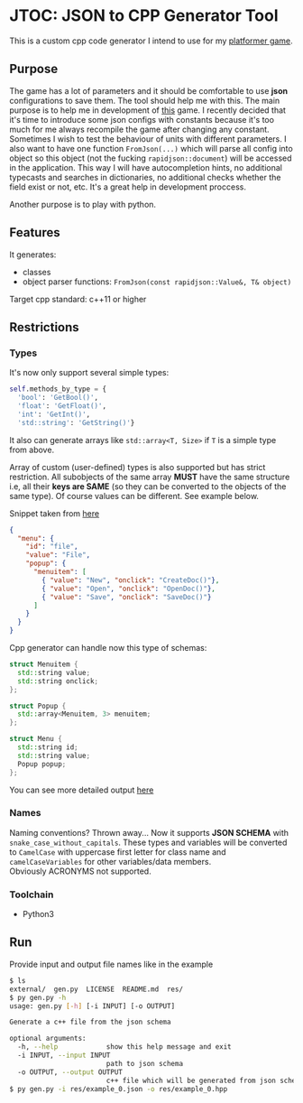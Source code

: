 # JTOC: JSON to CPP Generator Tool

This is a custom cpp code generator I intend to use for my [platformer game](https://github.com/Roout/platformer).

## Purpose

The game has a lot of parameters and it should be comfortable to use **json** configurations to save them. The tool should help me with this. The main purpose is to help me in development of [this](https://github.com/Roout/platformer) game. I recently decided that it's time to introduce some json configs with constants because it's too much for me always recompile the game after changing any constant. Sometimes I wish to test the behaviour of units with different parameters. I also want to have one function `FromJson(...)` which will parse all config into object so this object (not the fucking `rapidjson::document`) will be accessed in the application. This way I will have autocompletion hints, no additional typecasts and searches in dictionaries, no additional checks whether the field exist or not, etc. It's a great help in development proccess.  

Another purpose is to play with python.

## Features

It generates:

- classes
- object parser functions: `FromJson(const rapidjson::Value&, T& object)`

Target cpp standard: c++11 or higher

## Restrictions

### Types

It's now only support several simple types:

```python
self.methods_by_type = {
  'bool': 'GetBool()', 
  'float': 'GetFloat()', 
  'int': 'GetInt()', 
  'std::string': 'GetString()'}
```

It also can generate arrays like `std::array<T, Size>` if `T` is a simple type from above.

Array of custom (user-defined) types is also supported but has strict restriction.
All subobjects of the same array **MUST** have the same structure i.e, all their **keys are SAME** (so they can be converted to the objects of the same type). Of course values can be different. See example below.

Snippet taken from [here](https://github.com/Roout/jtoc/blob/master/res/example_3.json)

```json
{
  "menu": {  
    "id": "file",  
    "value": "File",  
    "popup": {  
      "menuitem": [  
        { "value": "New", "onclick": "CreateDoc()"},  
        { "value": "Open", "onclick": "OpenDoc()"},  
        { "value": "Save", "onclick": "SaveDoc()"}  
      ]  
    }  
  }
}  
```

Cpp generator can handle now this type of schemas:

```cpp
struct Menuitem {
  std::string value;
  std::string onclick;
};

struct Popup {
  std::array<Menuitem, 3> menuitem;
};

struct Menu {
  std::string id;
  std::string value;
  Popup popup;
};
```

You can see more detailed output [here](https://github.com/Roout/jtoc/blob/master/res/example_3.hpp.txt)

### Names

Naming conventions? Thrown away...
Now it supports **JSON SCHEMA** with `snake_case_without_capitals`. These types and variables will be converted to `CamelCase` with uppercase first letter for class name and `camelCaseVariables` for other variables/data members.  
Obviously ACRONYMS not supported.

### Toolchain

- Python3

## Run

Provide input and output file names like in the example

```bash
$ ls
external/  gen.py  LICENSE  README.md  res/
$ py gen.py -h
usage: gen.py [-h] [-i INPUT] [-o OUTPUT]

Generate a c++ file from the json schema

optional arguments:
  -h, --help            show this help message and exit
  -i INPUT, --input INPUT
                        path to json schema
  -o OUTPUT, --output OUTPUT
                        c++ file which will be generated from json schema
$ py gen.py -i res/example_0.json -o res/example_0.hpp
```
